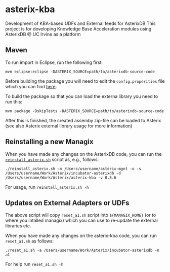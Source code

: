 # asterix-kba
Development of KBA-based UDFs and External feeds for AsterixDB
This project is for developing Knowledge Base Acceleration modules using AsterixDB @ UC Irvine as a platform

## Maven
To run import in Eclipse, run the following first:

	mvn eclipse:eclipse -DASTERIX_SOURCE=path/to/asterixdb-source-code

Before building the package you will need to edit the `config.properities` file which you can find [here](https://github.com/heriram/asterix-kba/blob/master/src/main/resources/config.properties).

To build the package so that you can load the externa library you need to run this:

	mvn package -DskipTests -DASTERIX_SOURCE=path/to/asterixdb-source-code
	
After this is finished, the created assemby zip-file can be loaded to Asterix 
(see also Asterix external library usage for more information)

## Reinstalling a new Managix
When you have made any changes on the AsterixDB code, you can run the [`reinstall_asterix.sh`](https://github.com/heriram/asterix-kba/blob/master/reinstall_asterix.sh) script as, e.g., follows:

	./reinstall_asterix.sh -m /Users/username/asterix-mgnt -o -s /Users/username/Work/Asterix/incubator-asterixdb -d 	/Users/username/Work/Asterix/asterix-kba -v 0.8.6

For usage, run `reinstall_asterix.sh -h`

## Updates on External Adapters or UDFs
The above script will copy `reset_a1.sh` script into `${MANAGIX_HOME}` (or to where you intalled managix) which you can use to re-update the external libraries etc.

When you have made any changes on the asterix-kba code, you can run `reset_a1.sh` as follows:

	./reset_a1.sh -a /Users/username/Work/Asterix/incubator-asterixdb -n a1

For help run `reset_a1.sh -h`
